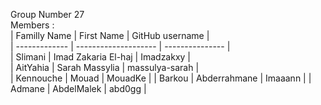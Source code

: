 Group Number 27  
Members :  
| Familly Name  |     First Name       | GitHub username |  
| ------------- | -------------------- | --------------- |  
|    Slimani    | Imad Zakaria El-haj  |   Imadzakxy     |  
|    AitYahia   |    Sarah Massylia    |  massulya-sarah |  
|   Kennouche   |        Mouad         |    MouadKe      |
|    Barkou     |     Abderrahmane     |    Imaaann      |
|    Admane     |     AbdelMalek       |    abd0gg       |  
